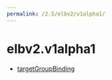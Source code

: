 ```yaml
---
permalink: /2.5/elbv2/v1alpha1/
---
```


# elbv2.v1alpha1



* [targetGroupBinding](targetGroupBinding.md)